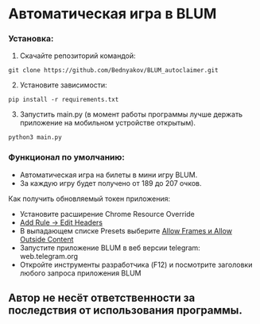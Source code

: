 Автоматическая игра в BLUM
=====================

### Установка:
1. Скачайте репозиторий командой: 
```
git clone https://github.com/Bednyakov/BLUM_autoclaimer.git
```
2. Установите зависимости: 
```
pip install -r requirements.txt
```

3. Запустить main.py (в момент работы программы лучше держать приложение на мобильном устройстве открытым).
```
python3 main.py
```

### Функционал по умолчанию:
- Автоматическая игра на билеты в мини игру BLUM.
- За каждую игру будет получено от 189 до 207 очков.

Как получить обновляемый токен приложения: 
- Установите расширение Chrome Resource Override
- [Add Rule -> Edit Headers](https://github.com/Bednyakov/BLUM_autoclaimer/blob/main/images/1step.png)
- В выпадающем списке Presets выберите [Allow Frames и Allow Outside Content](https://github.com/Bednyakov/BLUM_autoclaimer/blob/main/images/2step.png)
- Запустите приложение BLUM в веб версии telegram: web.telegram.org
- Откройте инструменты разработчика (F12) и посмотрите заголовки любого запроса приложения BLUM


## Автор не несёт ответственности за последствия от использования программы.
